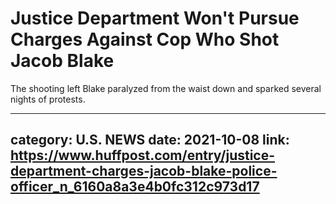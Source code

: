 # Justice Department Won't Pursue Charges Against Cop Who Shot Jacob Blake

The shooting left Blake paralyzed from the waist down and sparked several nights of protests.

---
category: U.S. NEWS
date: 2021-10-08
link: https://www.huffpost.com/entry/justice-department-charges-jacob-blake-police-officer_n_6160a8a3e4b0fc312c973d17
---
